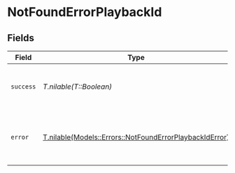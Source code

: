 # NotFoundErrorPlaybackId


## Fields

| Field                                                                                                          | Type                                                                                                           | Required                                                                                                       | Description                                                                                                    |
| -------------------------------------------------------------------------------------------------------------- | -------------------------------------------------------------------------------------------------------------- | -------------------------------------------------------------------------------------------------------------- | -------------------------------------------------------------------------------------------------------------- |
| `success`                                                                                                      | *T.nilable(T::Boolean)*                                                                                        | :heavy_minus_sign:                                                                                             | Demonstrates whether the request is successful or not.                                                         |
| `error`                                                                                                        | [T.nilable(Models::Errors::NotFoundErrorPlaybackIdError)](../../models/errors/notfounderrorplaybackiderror.md) | :heavy_minus_sign:                                                                                             | Displays details about the reasons behind the request's failure.                                               |